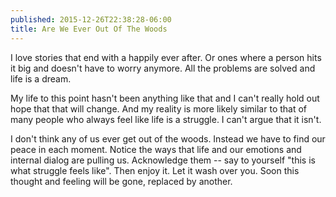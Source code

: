 ```yaml
---
published: 2015-12-26T22:38:28-06:00
title: Are We Ever Out Of The Woods
---
```

I love stories that end with a happily ever after. Or ones where a person hits it big and doesn't have to worry anymore. All the problems are solved and life is a dream.

My life to this point hasn't been anything like that and I can't really hold out hope that that will change. And my reality is more likely similar to that of many people who always feel like life is a struggle. I can't argue that it isn't.

I don't think any of us ever get out of the woods. Instead we have to find our peace in each moment. Notice the ways that life and our emotions and internal dialog are pulling us. Acknowledge them -- say to yourself "this is what struggle feels like". Then enjoy it. Let it wash over you. Soon this thought and feeling will be gone, replaced by another.